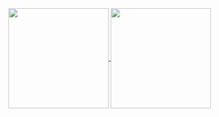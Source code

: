 <a href="https://github.com/MechaXYZ/MechaXYZ">
  <img height=200 align="center" src="https://github-readme-stats-omega-eight-63.vercel.app/api?username=MechaXYZ&show_icons=true&theme=dark" />
</a>
<a href="https://github.com/MechaXYZ/MechaXYZ">
  <img height=200 align="center" src="https://github-readme-stats-omega-eight-63.vercel.app/api/top-langs/?username=MechaXYZ&layout=normal&theme=dark" />
</a>
